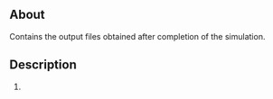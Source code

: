 ## About

Contains the output files obtained after completion of the simulation. 

## Description
1. 
